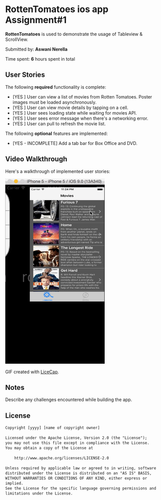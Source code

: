 # RottenTomatoes ios app Assignment#1

**RottenTomatoes** is used to demonstrate the usage of Tableview & ScrollView.

Submitted by: **Aswani Nerella**

Time spent: **6** hours spent in total

## User Stories

The following **required** functionality is complete:

* [YES ] User can view a list of movies from Rotten Tomatoes. Poster images must be loaded asynchronously.
* [YES ] User can view movie details by tapping on a cell.
* [YES ] User sees loading state while waiting for movies API.
* [YES ] User sees error message when there's a networking error. 
* [YES ] User can pull to refresh the movie list.

The following **optional** features are implemented:

- [YES - INCOMPLETE] Add a tab bar for Box Office and DVD.

## Video Walkthrough 

Here's a walkthrough of implemented user stories:

<img src='https://github.com/aswani521/rottenTomatoes1/blob/master/rottenTomatoesDemo.gif' title='Video Walkthrough' width='' alt='Video Walkthrough' />

GIF created with [LiceCap](http://www.cockos.com/licecap/).

## Notes

Describe any challenges encountered while building the app.

## License

    Copyright [yyyy] [name of copyright owner]

    Licensed under the Apache License, Version 2.0 (the "License");
    you may not use this file except in compliance with the License.
    You may obtain a copy of the License at

        http://www.apache.org/licenses/LICENSE-2.0

    Unless required by applicable law or agreed to in writing, software
    distributed under the License is distributed on an "AS IS" BASIS,
    WITHOUT WARRANTIES OR CONDITIONS OF ANY KIND, either express or implied.
    See the License for the specific language governing permissions and
    limitations under the License.
